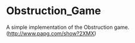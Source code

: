 # Obstruction_Game
A simple implementation of the Obstruction game. (http://www.papg.com/show?2XMX)
